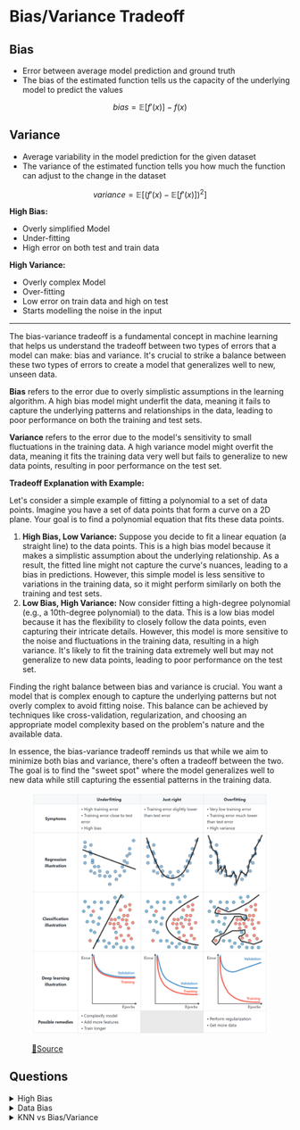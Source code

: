 # Bias/Variance Tradeoff

## Bias

* Error between average model prediction and ground truth
* The bias of the estimated function tells us the capacity of the underlying model to predict the values

$$bias = \mathbb{E}[f'(x)] - f(x)$$

## Variance

* Average variability in the model prediction for the given dataset
* The variance of the estimated function tells you how much the function can adjust to the change in the dataset

$$variance = \mathbb{E}[(f'(x) - \mathbb{E}[f'(x)])^2]$$

**High Bias:**

* Overly simplified Model
* Under-fitting
* High error on both test and train data

**High Variance:**

* Overly complex Model
* Over-fitting
* Low error on train data and high on test
* Starts modelling the noise in the input

***

The bias-variance tradeoff is a fundamental concept in machine learning that helps us understand the tradeoff between two types of errors that a model can make: bias and variance. It's crucial to strike a balance between these two types of errors to create a model that generalizes well to new, unseen data.

**Bias** refers to the error due to overly simplistic assumptions in the learning algorithm. A high bias model might underfit the data, meaning it fails to capture the underlying patterns and relationships in the data, leading to poor performance on both the training and test sets.

**Variance** refers to the error due to the model's sensitivity to small fluctuations in the training data. A high variance model might overfit the data, meaning it fits the training data very well but fails to generalize to new data points, resulting in poor performance on the test set.

**Tradeoff Explanation with Example:**

Let's consider a simple example of fitting a polynomial to a set of data points. Imagine you have a set of data points that form a curve on a 2D plane. Your goal is to find a polynomial equation that fits these data points.

1. **High Bias, Low Variance:** Suppose you decide to fit a linear equation (a straight line) to the data points. This is a high bias model because it makes a simplistic assumption about the underlying relationship. As a result, the fitted line might not capture the curve's nuances, leading to a bias in predictions. However, this simple model is less sensitive to variations in the training data, so it might perform similarly on both the training and test sets.
2. **Low Bias, High Variance:** Now consider fitting a high-degree polynomial (e.g., a 10th-degree polynomial) to the data. This is a low bias model because it has the flexibility to closely follow the data points, even capturing their intricate details. However, this model is more sensitive to the noise and fluctuations in the training data, resulting in a high variance. It's likely to fit the training data extremely well but may not generalize to new data points, leading to poor performance on the test set.

Finding the right balance between bias and variance is crucial. You want a model that is complex enough to capture the underlying patterns but not overly complex to avoid fitting noise. This balance can be achieved by techniques like cross-validation, regularization, and choosing an appropriate model complexity based on the problem's nature and the available data.

In essence, the bias-variance tradeoff reminds us that while we aim to minimize both bias and variance, there's often a tradeoff between the two. The goal is to find the "sweet spot" where the model generalizes well to new data while still capturing the essential patterns in the training data.

<figure><img src="../_build/html/_images/image241.PNG" alt=""><figcaption><p><a href="https://stanford.edu/~shervine/teaching/cs-229/cheatsheet-machine-learning-tips-and-tricks">📖Source</a></p></figcaption></figure>

## Questions

<details>

<summary>High Bias</summary>

How can you identify a High Bias model? How can you fix it?

**Answer**

A **High Bias** model is due to a simple model and can be easily identified when you see:

1. High training error
2. Validation error or test error is the same as training error

To **fix** a High Bias model, you can:

1. Add more input features
2. Add more complexity by introducing polynomial features
3. Decrease the regularization term

</details>

<details>

<summary>Data Bias</summary>

Can you name a few types of data biases?

**Answer** [(Source)](https://www.telusinternational.com/articles/7-types-of-data-bias-in-machine-learning)

Though not exhaustive, this list contains common examples of data bias in the field, along with examples of where it occurs.

**Sample bias:** Sample bias occurs when a dataset does not reflect the realities of the environment in which a model will run. An example of this is certain facial recognition systems trained primarily on images of white men. These models have considerably lower levels of accuracy with women and people of different ethnicities. Another name for this bias is selection bias.

**Exclusion bias:** Exclusion bias is most common at the data preprocessing stage. Most often it's a case of deleting valuable data thought to be unimportant. However, it can also occur due to the systematic exclusion of certain information. For example, imagine you have a dataset of customer sales in America and Canada. 98% of the customers are from America, so you choose to delete the location data thinking it is irrelevant. However, this means you model will not pick up on the fact that your Canadian customers spend two times more.

**Measurement bias:** This type of bias occurs when the data collected for training differs from that collected in the real world, or when faulty measurements result in data distortion. A good example of this bias occurs in image recognition datasets, where the training data is collected with one type of camera, but the production data is collected with a different camera. Measurement bias can also occur due to inconsistent annotation during the data labeling stage of a project.

**Recall bias:** This is a kind of measurement bias, and is common at the data labeling stage of a project. Recall bias arises when you label similar types of data inconsistently. This results in lower accuracy. For example, let's say you have a team labeling images of phones as damaged, partially-damaged, or undamaged. If someone labels one image as damaged, but a similar image as partially damaged, your data will be inconsistent.

**Observer bias:** Also known as confirmation bias, observer bias is the effect of seeing what you expect to see or want to see in data. This can happen when researchers go into a project with subjective thoughts about their study, either conscious or unconscious. We can also see this when labelers let their subjective thoughts control their labeling habits, resulting in inaccurate data.

**Racial bias:** Though not data bias in the traditional sense, this still warrants mentioning due to its prevalence in AI technology of late. Racial bias occurs when data skews in favor of particular demographics. This can be seen in facial recognition and automatic speech recognition technology which fails to recognize people of color as accurately as it does caucasians.

**Association bias:** This bias occurs when the data for a machine learning model reinforces and/or multiplies a cultural bias. Your dataset may have a collection of jobs in which all men are doctors and all women are nurses. This does not mean that women cannot be doctors, and men cannot be nurses. However, as far as your machine learning model is concerned, female doctors and male nurses do not exist. Association bias is best known for creating gender bias.

</details>

<details>

<summary>KNN vs Bias/Variance</summary>

How can you relate the _KNN Algorithm_ to the _Bias-Variance tradeoff_?

**Answer** ([Source](https://teazrq.github.io/stat542/rlab/knn.html))

$$K$$ nearest neighbor is a simple nonparametric method.

Suppose we collect a set of observations $$(\{x_i, y_i\}_{i=1}^n)$$, the prediction at a new target point is $$\widehat y = \frac{1}{k} \sum_{x_i \in N_k(x_0)} y_i$$, where $$(N_k(x_0))$$ defines the $$(k)$$ samples from the training data that are closest to $$(x_0)$$. As default, closeness is defined using distance measures, such as the Euclidean distance.

If we consider different values of $$k$$, we can observe the trade-off between bias and variance.

<img src="../.gitbook/assets/KNN vs bias var.png" alt="" data-size="original">

&#x20;As $$k$$ increases, we have a more stable model, i.e., smaller variance, however, the bias is also increased. As $$k$$ decreases, the bias also decreases, but the model is less stable. Formally, the prediction error (at a given target point $$x_0$$) can be broken into three parts: the irreducible error, the bias squared, and variance.$$[\begin{aligned} E\Big[ \big( Y - \widehat f(x_0) \big)^2 \Big] &= E \Big[ \big( Y - f(x_0) + f(x_0) -  E[\widehat f(x_0)] + E[\widehat f(x_0)] - \widehat f(x_0) \big)^2 \Big] \\ &= E \Big[ \big( Y - f(x_0) \big)^2 \Big] + E \Big[ \big(f(x_0) -  E[\widehat f(x_0)] \big)^2 \Big] + E\Big[ \big(E[\widehat f(x_0)] - \widehat f(x_0) \big)^2 \Big] + \text{Cross Terms}\\ &= \underbrace{E\Big[ ( Y - f(x_0))^2 \big]}_{\text{Irreducible Error}} + \underbrace{\Big(f(x_0) - E[\widehat f(x_0)]\Big)^2}_{\text{Bias}^2} +  \underbrace{E\Big[ \big(\widehat f(x_0) - E[\widehat f(x_0)] \big)^2 \Big]}_{\text{Variance}} \end{aligned}]$$

</details>

